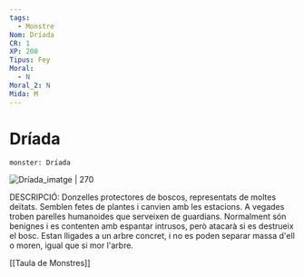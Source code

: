 ```yaml
---
tags:
  - Monstre
Nom: Dríada
CR: 1
XP: 200
Tipus: Fey
Moral:
  - N
Moral_2: N
Mida: M
---
```

# Dríada

```statblock
monster: Dríada
```

![Dríada_imatge | 270](https://static.wikia.nocookie.net/forgottenrealms/images/8/84/Dryad-5e.png/revision/latest?cb=20171011035516)

DESCRIPCIÓ: 
Donzelles protectores de boscos, representats de moltes deïtats. Semblen fetes de plantes i canvien amb les estacions. A vegades troben parelles humanoides que serveixen de guardians. Normalment són benignes i es contenten amb espantar intrusos, però atacarà si es destrueix el bosc. Estan lligades a un arbre concret, i no es poden separar massa d'ell o moren, igual que si mor l'arbre.

[[Taula de Monstres]]

